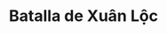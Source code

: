 ﻿---
title: "Batalla de Xuân Lộc"
permalink: periodes_1000.html
layout: periode
dataInici: 1975-04-09
dataFi: 1975-04-21
sidebar: periodes
pares:
  - id: 402
    title: "Guerra de Vietnam"
    dataInici: "(1955-11-01)"
    dataFi: "(1975-04-30)"

fills:
jocsPrincipals:
  - title: "Meatgrinder Battle of Xuan Loc April 1975"
    bggId: 27032
    dataInici: 
    dataFi: 

  - title: "Defiance: The Battle of Xuan Loc"
    bggId: 9407
    dataInici: 
    dataFi: 

jocsEscenaris:
jocsEpoca:
jocsEpocaEscenaris:
---

